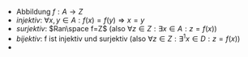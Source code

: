 - Abbildung $f:A\rightarrow Z$
- *injektiv*: $\forall x,y\in A:f\left(x\right)=f\left(y\right)\Rightarrow x=y$
- *surjektiv*: $Ran\space f=Z$ (also $\forall z\in Z:\exists x\in A:z=f\left(x\right)$)
- *bijektiv*: f ist injektiv und surjektiv (also $\forall z\in Z:\exists^1x\in D:z=f\left(x\right)$)
-